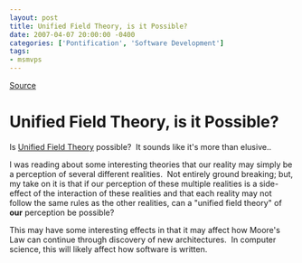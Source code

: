 ```yaml
---
layout: post
title: Unified Field Theory, is it Possible?
date: 2007-04-07 20:00:00 -0400
categories: ['Pontification', 'Software Development']
tags:
- msmvps
---
```

[Source](http://blogs.msmvps.com/peterritchie/2007/04/08/unified-field-theory-is-it-possible/ "Permalink to Unified Field Theory, is it Possible?")

# Unified Field Theory, is it Possible?

Is [Unified Field Theory][1] possible?  It sounds like it's more than elusive..

I was reading about some interesting theories that our reality may simply be a perception of several different realities.  Not entirely ground breaking; but, my take on it is that if our perception of these multiple realities is a side-effect of the interaction of these realities and that each reality may not follow the same rules as the other realities, can a "unified field theory" of **our** perception be possible?

This may have some interesting effects in that it may affect how Moore's Law can continue through discovery of new architectures.  In computer science, this will likely affect how software is written.

[1]: http://en.wikipedia.org/wiki/Grand_unified_field_theory

